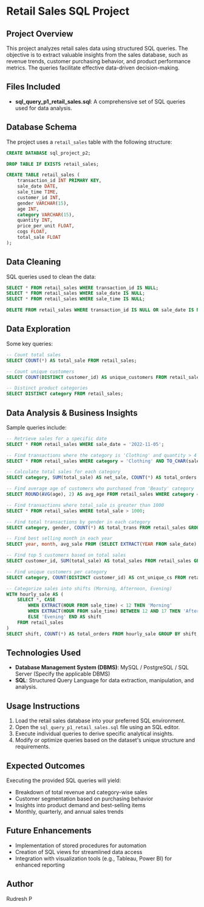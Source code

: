 # Retail Sales SQL Project

## Project Overview
This project analyzes retail sales data using structured SQL queries. The objective is to extract valuable insights from the sales database, such as revenue trends, customer purchasing behavior, and product performance metrics. The queries facilitate effective data-driven decision-making.

## Files Included
- **sql_query_p1_retail_sales.sql**: A comprehensive set of SQL queries used for data analysis.

## Database Schema
The project uses a `retail_sales` table with the following structure:

```sql
CREATE DATABASE sql_project_p2;

DROP TABLE IF EXISTS retail_sales;

CREATE TABLE retail_sales (
    transaction_id INT PRIMARY KEY,
    sale_date DATE,
    sale_time TIME,
    customer_id INT,
    gender VARCHAR(15),
    age INT,
    category VARCHAR(15),
    quantity INT,
    price_per_unit FLOAT,
    cogs FLOAT,
    total_sale FLOAT
);
```

## Data Cleaning
SQL queries used to clean the data:
```sql
SELECT * FROM retail_sales WHERE transaction_id IS NULL;
SELECT * FROM retail_sales WHERE sale_date IS NULL;
SELECT * FROM retail_sales WHERE sale_time IS NULL;

DELETE FROM retail_sales WHERE transaction_id IS NULL OR sale_date IS NULL OR sale_time IS NULL OR gender IS NULL OR category IS NULL OR quantity IS NULL OR cogs IS NULL OR total_sale IS NULL;
```

## Data Exploration
Some key queries:
```sql
-- Count total sales
SELECT COUNT(*) AS total_sale FROM retail_sales;

-- Count unique customers
SELECT COUNT(DISTINCT customer_id) AS unique_customers FROM retail_sales;

-- Distinct product categories
SELECT DISTINCT category FROM retail_sales;
```

## Data Analysis & Business Insights
Sample queries include:
```sql
-- Retrieve sales for a specific date
SELECT * FROM retail_sales WHERE sale_date = '2022-11-05';

-- Find transactions where the category is 'Clothing' and quantity > 4 in November 2022
SELECT * FROM retail_sales WHERE category = 'Clothing' AND TO_CHAR(sale_date, 'YYYY-MM') = '2022-11' AND quantity >= 4;

-- Calculate total sales for each category
SELECT category, SUM(total_sale) AS net_sale, COUNT(*) AS total_orders FROM retail_sales GROUP BY category;

-- Find average age of customers who purchased from 'Beauty' category
SELECT ROUND(AVG(age), 2) AS avg_age FROM retail_sales WHERE category = 'Beauty';

-- Find transactions where total_sale is greater than 1000
SELECT * FROM retail_sales WHERE total_sale > 1000;

-- Find total transactions by gender in each category
SELECT category, gender, COUNT(*) AS total_trans FROM retail_sales GROUP BY category, gender ORDER BY category;

-- Find best selling month in each year
SELECT year, month, avg_sale FROM (SELECT EXTRACT(YEAR FROM sale_date) AS year, EXTRACT(MONTH FROM sale_date) AS month, AVG(total_sale) AS avg_sale, RANK() OVER (PARTITION BY EXTRACT(YEAR FROM sale_date) ORDER BY AVG(total_sale) DESC) AS rank FROM retail_sales GROUP BY 1, 2) AS t1 WHERE rank = 1;

-- Find top 5 customers based on total sales
SELECT customer_id, SUM(total_sale) AS total_sales FROM retail_sales GROUP BY customer_id ORDER BY total_sales DESC LIMIT 5;

-- Find unique customers per category
SELECT category, COUNT(DISTINCT customer_id) AS cnt_unique_cs FROM retail_sales GROUP BY category;

-- Categorize sales into shifts (Morning, Afternoon, Evening)
WITH hourly_sale AS (
    SELECT *, CASE 
        WHEN EXTRACT(HOUR FROM sale_time) < 12 THEN 'Morning'
        WHEN EXTRACT(HOUR FROM sale_time) BETWEEN 12 AND 17 THEN 'Afternoon'
        ELSE 'Evening' END AS shift
    FROM retail_sales
) 
SELECT shift, COUNT(*) AS total_orders FROM hourly_sale GROUP BY shift;
```

## Technologies Used
- **Database Management System (DBMS)**: MySQL / PostgreSQL / SQL Server (Specify the applicable DBMS)
- **SQL**: Structured Query Language for data extraction, manipulation, and analysis.

## Usage Instructions
1. Load the retail sales database into your preferred SQL environment.
2. Open the `sql_query_p1_retail_sales.sql` file using an SQL editor.
3. Execute individual queries to derive specific analytical insights.
4. Modify or optimize queries based on the dataset's unique structure and requirements.

## Expected Outcomes
Executing the provided SQL queries will yield:
- Breakdown of total revenue and category-wise sales
- Customer segmentation based on purchasing behavior
- Insights into product demand and best-selling items
- Monthly, quarterly, and annual sales trends

## Future Enhancements
- Implementation of stored procedures for automation
- Creation of SQL views for streamlined data access
- Integration with visualization tools (e.g., Tableau, Power BI) for enhanced reporting

## Author
Rudresh P
